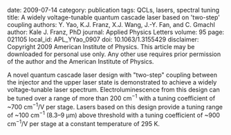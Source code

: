 date: 2009-07-14
category: publication
tags: QCLs, lasers, spectral tuning
title: A widely voltage-tunable quantum cascade laser based on 'two-step' coupling
authors: Y. Yao, K.J. Franz, X.J. Wang, J.-Y. Fan, and C. Gmachl
author: Kale J. Franz, PhD
journal: Applied Physics Letters
volume: 95
page: 021105
local_id: APL_YYao_0907
doi: 10.1063/1.3155429
disclaimer: Copyright 2009 American Institute of Physics. This article may be downloaded for personal use only. Any other use requires prior permission of the author and the American Institute of Physics.

A novel quantum cascade laser design with "two-step" coupling between the
injector and the upper laser state is demonstrated to achieve a widely
voltage-tunable laser spectrum. Electroluminescence from this design can be
tuned over a range of more than 200 cm<sup>−1</sup> with a tuning coefficient of
~700 cm<sup>−1</sup>/V per stage. Lasers based on this design provide a tuning range of
~100 cm<sup>−1</sup> (8.3–9 µm) above threshold with a tuning coefficient of
~900 cm<sup>−1</sup>/V per stage at a constant temperature of 295 K.